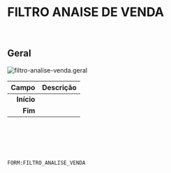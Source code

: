 # FILTRO ANAISE DE VENDA
<br>

## Geral
![filtro-analise-venda.geral](https://raw.githubusercontent.com/netforcews/docs-erp/master/geral/imagens/filtro-analise-venda.geral.png)

Campo | Descrição
--:|---
**Início** | 
**Fim** | 
<br>
<br>
<br>
<br>

```FORM:FILTRO_ANALISE_VENDA```
